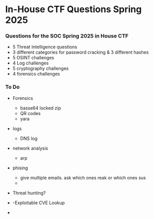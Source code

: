 # In-House CTF Questions Spring 2025
### Questions for the SOC Spring 2025 in House CTF

- 5 Threat Intelligence questions
- 3 different categories for password cracking & 3 different hashes
- 5 OSINT challenges
- 4 Log challenges
- 5 cryptography challenges
- 4 forensics challenges

### To Do 
- Forensics
  - basse64 locked zip
  - QR codes
  - yara
 
- logs
  - DNS log
 
- network analysis
  - arp
    
- phising
  - give multiple emails. ask which ones reak or which ones sus
  - 

- Threat hunting?
- -Exploitable CVE Lookup
- 
